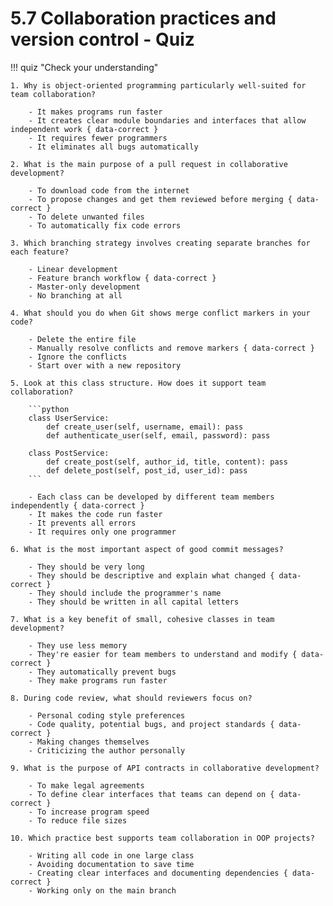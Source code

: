 # 5.7 Collaboration practices and version control - Quiz

!!! quiz "Check your understanding"

    1. Why is object-oriented programming particularly well-suited for team collaboration?

        - It makes programs run faster
        - It creates clear module boundaries and interfaces that allow independent work { data-correct }
        - It requires fewer programmers
        - It eliminates all bugs automatically

    2. What is the main purpose of a pull request in collaborative development?

        - To download code from the internet
        - To propose changes and get them reviewed before merging { data-correct }
        - To delete unwanted files
        - To automatically fix code errors

    3. Which branching strategy involves creating separate branches for each feature?

        - Linear development
        - Feature branch workflow { data-correct }
        - Master-only development
        - No branching at all

    4. What should you do when Git shows merge conflict markers in your code?

        - Delete the entire file
        - Manually resolve conflicts and remove markers { data-correct }
        - Ignore the conflicts
        - Start over with a new repository

    5. Look at this class structure. How does it support team collaboration?

        ```python
        class UserService:
            def create_user(self, username, email): pass
            def authenticate_user(self, email, password): pass

        class PostService:
            def create_post(self, author_id, title, content): pass
            def delete_post(self, post_id, user_id): pass
        ```

        - Each class can be developed by different team members independently { data-correct }
        - It makes the code run faster
        - It prevents all errors
        - It requires only one programmer

    6. What is the most important aspect of good commit messages?

        - They should be very long
        - They should be descriptive and explain what changed { data-correct }
        - They should include the programmer's name
        - They should be written in all capital letters

    7. What is a key benefit of small, cohesive classes in team development?

        - They use less memory
        - They're easier for team members to understand and modify { data-correct }
        - They automatically prevent bugs
        - They make programs run faster

    8. During code review, what should reviewers focus on?

        - Personal coding style preferences
        - Code quality, potential bugs, and project standards { data-correct }
        - Making changes themselves
        - Criticizing the author personally

    9. What is the purpose of API contracts in collaborative development?

        - To make legal agreements
        - To define clear interfaces that teams can depend on { data-correct }
        - To increase program speed
        - To reduce file sizes

    10. Which practice best supports team collaboration in OOP projects?

        - Writing all code in one large class
        - Avoiding documentation to save time
        - Creating clear interfaces and documenting dependencies { data-correct }
        - Working only on the main branch
